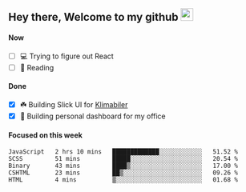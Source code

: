 ## Hey there, Welcome to my github <img src="https://media.giphy.com/media/hvRJCLFzcasrR4ia7z/giphy.gif" width="25px">

#### Now
- [ ] 💻 Trying to figure out React
- [ ] 📕 Reading

#### Done
- [x] ☘️ Building Slick UI for [Klimabiler](https://klimabiler.dk)
- [x] 🚀 Building personal dashboard for my office
 
 #### Focused on this week
<!--START_SECTION:waka-->

```text
JavaScript   2 hrs 10 mins   █████████████░░░░░░░░░░░░   51.52 %
SCSS         51 mins         █████░░░░░░░░░░░░░░░░░░░░   20.54 %
Binary       43 mins         ████▒░░░░░░░░░░░░░░░░░░░░   17.00 %
CSHTML       23 mins         ██▒░░░░░░░░░░░░░░░░░░░░░░   09.26 %
HTML         4 mins          ▒░░░░░░░░░░░░░░░░░░░░░░░░   01.68 %
```

<!--END_SECTION:waka-->

